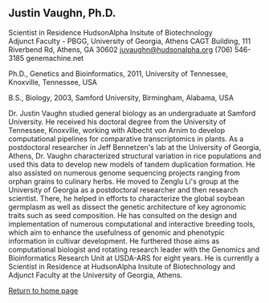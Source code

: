 ## Justin Vaughn, Ph.D.

Scientist in Residence 
HudsonAlpha Insitute of Biotechnology  
Adjunct Faculty - PBGG, University of Georgia, Athens
CAGT Building, 111 Riverbend Rd, Athens, GA 30602 
juvaughn@hudsonalpha.org 
(706) 546-3185 
genemachine.net  

Ph.D., Genetics and Bioinformatics, 2011, University of Tennessee, Knoxville, Tennessee, USA

B.S., Biology, 2003, Samford University, Birmingham, Alabama, USA

Dr. Justin Vaughn studied general biology as an undergraduate at Samford University.  He received his doctoral degree from the University of Tennessee, Knoxville, working with Albecht von Arnim to develop computational pipelines for comparative transcriptomics in plants.  As a postdoctoral researcher in Jeff Bennetzen's lab at the University of Georgia, Athens, Dr. Vaughn characterized structural variation in rice populations and used this data to develop new models of tandem duplication formation.  He also assisted on numerous genome sequencing projects ranging from orphan grains to culinary herbs.  He moved to Zenglu Li's group at the University of Georgia as a postdoctoral researcher and then research scientist.  There, he helped in efforts to characterize the global soybean germplasm as well as dissect the genetic architecture of key agronomic traits such as seed composition.  He has consulted on the design and implementation of numerous computational and interactive breeding tools, which aim to enhance the usefulness of genomic and phenotypic information in cultivar development.  He furthered those aims as computational biologist and rotating research leader with the Genomics and Bioinformatics Research Unit at USDA-ARS for eight years.  He is currently a Scientist in Residence at HudsonAlpha Insitute of Biotechnology and Adjunct Faculty at the University of Georgia, Athens.

[Return to home page](https://genemachine.net)
